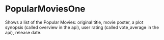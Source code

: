 # PopularMoviesOne
Shows a list of the Popular Movies:
original title,
movie poster, 
a plot synopsis (called overview in the api),
user rating (called vote_average in the api),
release date.
